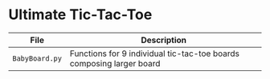 # Ultimate Tic-Tac-Toe


File | Description
----|----
`BabyBoard.py`| Functions for 9 individual tic-tac-toe boards composing larger board
